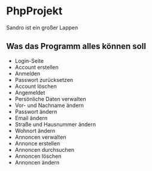 # PhpProjekt

Sandro ist ein großer Lappen


## Was das Programm alles können soll

* Login-Seite
 * Account erstellen
 * Anmelden
 * Passwort zurücksetzen
 * Account löschen
* Angemeldet
 * Persönliche Daten verwalten
  * Vor- und Nachname ändern
  * Passwort ändern
  * Email ändern
  * Straße und Hausnummer ändern
  * Wohnort ändern
 * Annoncen verwalten
  * Annonce erstellen
  * Annoncen durchsuchen
  * Annoncen löschen
  * Annoncen ändern